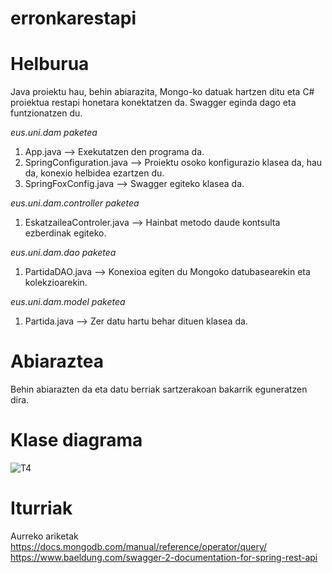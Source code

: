 # erronkarestapi

# Helburua
Java proiektu hau, behin abiarazita, Mongo-ko datuak hartzen ditu eta C# proiektua restapi honetara konektatzen da.
Swagger eginda dago eta funtzionatzen du.

*eus.uni.dam paketea*
1. App.java --> Exekutatzen den programa da.
2. SpringConfiguration.java --> Proiektu osoko konfigurazio klasea da, hau da, konexio helbidea ezartzen du.
3. SpringFoxConfig.java --> Swagger egiteko klasea da.

*eus.uni.dam.controller paketea*
1. EskatzaileaControler.java --> Hainbat metodo daude kontsulta ezberdinak egiteko.

*eus.uni.dam.dao paketea*
1. PartidaDAO.java --> Konexioa egiten du Mongoko datubasearekin eta kolekzioarekin.

*eus.uni.dam.model paketea*
1. Partida.java --> Zer datu hartu behar dituen klasea da.

# Abiaraztea
Behin abiarazten da eta datu berriak sartzerakoan bakarrik eguneratzen dira.


# Klase diagrama
![T4](https://user-images.githubusercontent.com/75114146/152747954-3e3174ec-3e54-4b37-ba0f-ae739c343ed0.svg)

# Iturriak
Aurreko ariketak <br/>
https://docs.mongodb.com/manual/reference/operator/query/
https://www.baeldung.com/swagger-2-documentation-for-spring-rest-api
